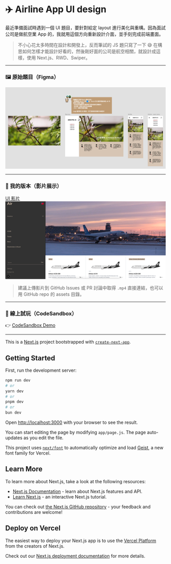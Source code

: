 # ✈️ Airline App UI design

最近準備面試時遇到一個 UI 題目，要針對給定 layout 進行美化與重構。因為面試公司是做航空業 App 的，我就用這個方向重新設計介面，並手刻完成前端畫面。

> 不小心花太多時間在設計和開發上，反而筆試的 JS 題只寫了一下 😅
> 在構思如何怎樣才能設計好看的，然後剛好面的公司是航空相關，就設計成這樣，使用 Next.js、RWD、Swiper。

---

### 🖼 原始題目（Figma）

![原始題目](https://github.com/linyuhao8/airplane-website/blob/main/public/原始考題.png)

---

### 🎥 我的版本（影片展示）

[UI 影片](https://github.com/linyuhao8/airplane-website/blob/main/public/airplane-2k.mp4)
![UI](https://github.com/linyuhao8/airplane-website/blob/main/public/ui.png)

> 建議上傳影片到 GitHub Issues 或 PR 討論中取得 `.mp4` 直接連結，也可以用 GitHub repo 的 assets 目錄。

---

### 🚀 線上試玩（CodeSandbox）

👉 [CodeSandbox Demo](https://codesandbox.io/p/github/linyuhao8/airplane-website/main?import=true&embed=1)

---

This is a [Next.js](https://nextjs.org) project bootstrapped with [`create-next-app`](https://github.com/vercel/next.js/tree/canary/packages/create-next-app).

## Getting Started

First, run the development server:

```bash
npm run dev
# or
yarn dev
# or
pnpm dev
# or
bun dev
```

Open [http://localhost:3000](http://localhost:3000) with your browser to see the result.

You can start editing the page by modifying `app/page.js`. The page auto-updates as you edit the file.

This project uses [`next/font`](https://nextjs.org/docs/app/building-your-application/optimizing/fonts) to automatically optimize and load [Geist](https://vercel.com/font), a new font family for Vercel.

## Learn More

To learn more about Next.js, take a look at the following resources:

- [Next.js Documentation](https://nextjs.org/docs) - learn about Next.js features and API.
- [Learn Next.js](https://nextjs.org/learn) - an interactive Next.js tutorial.

You can check out [the Next.js GitHub repository](https://github.com/vercel/next.js) - your feedback and contributions are welcome!

## Deploy on Vercel

The easiest way to deploy your Next.js app is to use the [Vercel Platform](https://vercel.com/new?utm_medium=default-template&filter=next.js&utm_source=create-next-app&utm_campaign=create-next-app-readme) from the creators of Next.js.

Check out our [Next.js deployment documentation](https://nextjs.org/docs/app/building-your-application/deploying) for more details.
